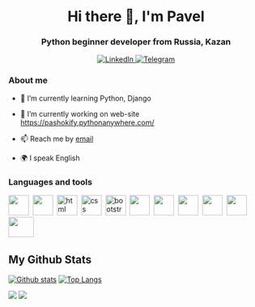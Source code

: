<div id="header" align="center">
	<h1>Hi there 👋, I'm Pavel</h1>
	<h3>Python beginner developer from Russia, Kazan</h3>
</div>
<div id="socials" align="center">
	<a href="https://www.linkedin.com/in/%D0%BF%D0%B0%D0%B2%D0%B5%D0%BB-%D0%BB%D0%B5%D0%BE%D0%BD%D1%82%D1%8C%D0%B5%D0%B2-4b12a1256">
		<img src="https://img.shields.io/badge/LinkedIn-blue?style=for-the-badge&logo=linkedin&logoColor=white" alt="LinkedIn"/>
	</a>
	<a href="https://t.me/pashokify">
		<img src="https://img.shields.io/badge/Telegram-blue?style=for-the-badge&logo=telegram&logoColor=white" alt="Telegram"/>
	</a>
</div>

### About me

- 🌱 I’m currently learning  Python, Django

- 🔭 I’m currently working on web-site https://pashokify.pythonanywhere.com/

- 📫 Reach me by [email](mailto:fionit-2077@mail.ru)

- 🌍 I speak English

### Languages and tools
<img src="https://cdn.jsdelivr.net/gh/devicons/devicon/icons/python/python-original.svg" width="40" height="40"/>&nbsp;
<img src="https://cdn.jsdelivr.net/gh/devicons/devicon/icons/django/django-plain.svg" width="40" height="40"/>&nbsp;
<img src="https://cdn.jsdelivr.net/gh/devicons/devicon/icons/html5/html5-original.svg" title="html" width="40" height="40"/>&nbsp;
<img src="https://cdn.jsdelivr.net/gh/devicons/devicon/icons/css3/css3-original.svg" title="css" width="40" height="40"/>&nbsp;
<img src="https://cdn.jsdelivr.net/gh/devicons/devicon/icons/bootstrap/bootstrap-plain.svg" title="bootstrap" width="40" height="40"/>&nbsp;
<img src="https://th.bing.com/th/id/R.c963626c145ea660ba7ceee666789c0a?rik=Ui79F6V0E%2bmFYw&riu=http%3a%2f%2fwww.pngall.com%2fwp-content%2fuploads%2f2016%2f04%2fGithub-PNG-Image.png&ehk=SFNlTltedev2eggRq1KzxVrr35NixG8ITlAbFT%2bVMoY%3d&risl=&pid=ImgRaw&r=0" width="40" height="40"/>&nbsp;
<img src="https://cdn.jsdelivr.net/gh/devicons/devicon/icons/git/git-plain.svg" width="40" height="40"/>&nbsp;
<img src="https://cdn.jsdelivr.net/gh/devicons/devicon/icons/docker/docker-original.svg" width="40" height="40"/>&nbsp;
<img src="https://cdn.jsdelivr.net/gh/devicons/devicon/icons/nginx/nginx-original.svg" width="40" height="40"/>&nbsp;
<img src="https://cdn.jsdelivr.net/gh/devicons/devicon/icons/sqlite/sqlite-original-wordmark.svg" width="40" height="40"/>&nbsp;
<img src="https://th.bing.com/th/id/R.7b5a2005552602f9a91ffa70411acd48?rik=bOlnS3YHLBlQcA&riu=http%3a%2f%2fwww.microtalleres.es%2fimages%2fpostman-logo.png&ehk=3qKBSP2LXbqbkEaeMctbnvDWJqTABgFmW9NQx1A8oIo%3d&risl=&pid=ImgRaw&r=0" width="50" height="40"/>&nbsp;

## My Github Stats
[![Github stats](https://github-readme-stats.vercel.app/api?username=Pavel-Leo&show_icons=true&include_all_commits=true)](https://github.com/Pavel-Leo/github-readme-stats)
[![Top Langs](https://github-readme-stats.vercel.app/api/top-langs/?username=Pavel-Leo&layout=compact)](https://github.com/Pavel-Leo/github-readme-stats)

![](https://komarev.com/ghpvc/?username=Pavel-Leo)
![](https://hit.yhype.me/github/profile?user_id=118862410)

